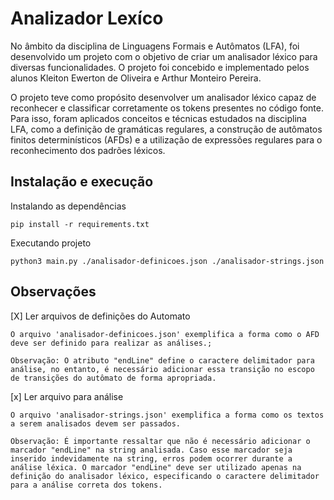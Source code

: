 # Analizador Lexíco
No âmbito da disciplina de Linguagens Formais e Autômatos (LFA), foi desenvolvido um projeto com o objetivo de criar um analisador léxico para diversas funcionalidades. O projeto foi concebido e implementado pelos alunos Kleiton Ewerton de Oliveira e Arthur Monteiro Pereira.

O projeto teve como propósito desenvolver um analisador léxico capaz de reconhecer e classificar corretamente os tokens presentes no código fonte. Para isso, foram aplicados conceitos e técnicas estudados na disciplina LFA, como a definição de gramáticas regulares, a construção de autômatos finitos determinísticos (AFDs) e a utilização de expressões regulares para o reconhecimento dos padrões léxicos.


<h2>Instalação e execução</h2>

Instalando as dependências
````
pip install -r requirements.txt
````

Executando projeto
````
python3 main.py ./analisador-definicoes.json ./analisador-strings.json
````
<h2>Observações</h2>

[X] Ler arquivos de definições do Automato

    O arquivo 'analisador-definicoes.json' exemplifica a forma como o AFD deve ser definido para realizar as análises.;

    Observação: O atributo "endLine" define o caractere delimitador para análise, no entanto, é necessário adicionar essa transição no escopo de transições do autômato de forma apropriada.
    

[x] Ler arquivo para análise

    O arquivo 'analisador-strings.json' exemplifica a forma como os textos a serem analisados devem ser passados.

    Observação: É importante ressaltar que não é necessário adicionar o marcador "endLine" na string analisada. Caso esse marcador seja inserido indevidamente na string, erros podem ocorrer durante a análise léxica. O marcador "endLine" deve ser utilizado apenas na definição do analisador léxico, especificando o caractere delimitador para a análise correta dos tokens.
